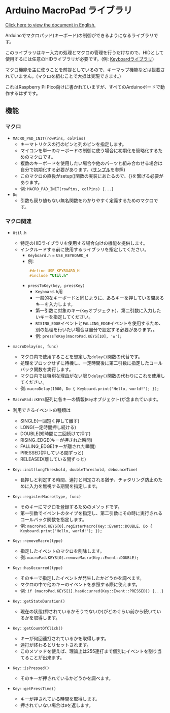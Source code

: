 # Arduino MacroPad ライブラリ
[Click here to view the document in English.](/README.md)

Arduinoでマクロパッド(キーボード)の制御ができるようになるライブラリです。

このライブラリはキー入力の処理とマクロの管理を行うだけなので、HIDとして使用するには任意のHIDライブラリが必要です。(例: [Keyboardライブラリ](https://github.com/arduino-libraries/Keyboard))

マクロ機能を主に使うことを前提としているので、キーマップ機能などは搭載されていません。(マクロを組むことで大抵は実現できます。)

これはRaspberry Pi Pico向けに書かれていますが、すべてのArduinoボードで動作するはずです。

## 機能

### マクロ
- `MACRO_PAD_INIT(rowPins, colPins)`
    - キーマトリクスの行のピンと列のピンを指定します。
    - マイコンを単一のキーボードの制御に使う場合に初期化を簡略化するためのマクロです。
    - 複数のキーボードを使用したい場合や他のパーツと組み合わせる場合は自分で初期化する必要があります。([サンプル](/example/configure_without_init_macro/configure_without_init_macro.ino)を参照)
    - このマクロの直後がsetup()関数の実装にあたるので、{}を繋げる必要があります。
    - 例: `MACRO_PAD_INIT(rowPins, colPins) {...}`
- `Do`
    - 引数も戻り値もない無名関数をわかりやすく定義するためのマクロです。

### マクロ関連
- `Util.h`
    - 特定のHIDライブラリを使用する場合向けの機能を提供します。
    - インクルードする前に使用するライブラリを指定してください。
        - `Keyboard.h` = `USE_KEYBOARD_H`
        - 例:
        ```cpp
            #define USE_KEYBOARD_H
            #include "Util.h"
        ```
        - `pressToKey(key, pressKey)`
            - `Keyboard.h`用
            - 一般的なキーボードと同じように、あるキーを押している間あるキーを入力します。
            - 第一引数に対象のキー(`Key`オブジェクト)、第二引数に入力したいキーを指定してください。
            - `RISING_EDGE`イベントと`FALLING_EDGE`イベントを使用するため、別の処理を行いたい場合は自分で設定する必要があります。。
            - 例: `pressToKey(macroPad.KEYS[10], 'w');`

- `macroDelay(ms, func)`
    - マクロ内で使用することを想定した`delay()`関数の代替です。
    - 処理をブロックせずに待機し、一定時間後に第二引数に指定したコールバック関数を実行します。
    - マクロ内では特別な理由がない限り`delay()`関数の代わりにこれを使用してください。
    - 例: `macroDelay(1000, Do { Keyboard.print("Hello, world!"); });`

- `MacroPad::KEYS`配列に各キーの情報(`Key`オブジェクト)が含まれています。
- 利用できるイベントの種類は

    - SINGLE(一回短く押して離す)
    - LONG(一定時間押し続ける)
    - DOUBLE(短時間に二回続けて押す)
    - RISING_EDGE(キーが押された瞬間)
    - FALLING_EDGE(キーが離された瞬間)
    - PRESSED(押している間ずっと)
    - RELEASED(離している間ずっと)

- `Key::init(longThreshold, doubleThreshold, debounceTime)`
    - 長押しと判定する時間、連打と判定される猶予、チャタリング防止のために入力を無視する期間を指定します。

- `Key::registerMacro(type, func)`
    - そのキーにマクロを登録するためのメソッドです。
    - 第一引数でイベントのタイプを指定し、第二引数にその時に実行されるコールバック関数を指定します。
    - 例: `macroPad.KEYS[0].registerMacro(Key::Event::DOUBLE, Do { Keyboard.print("Hello, world!"); });`
- `Key::removeMacro(type)`
    - 指定したイベントのマクロを削除します。
    - 例: `macroPad.KEYS[0].removeMacro(Key::Event::DOUBLE);`
- `Key::hasOccurred(type)`
    - そのキーで指定したイベントが発生したかどうかを調べます。
    - マクロの中で他のキーのイベントを参照する際に使えます。
    - 例: `if (macroPad.KEYS[1].hasOccurred(Key::Event::PRESSED)) {...}`
- `Key::getStateDuration()`
    - 現在の状態(押されているかそうでないか)がどのぐらい前から続いているかを取得します。
- `Key::getCountOfClick()`
    - キーが何回連打されているかを取得します。
    - 連打が終わるとリセットされます。
    - このメソッドを使えば、理論上は255連打まで個別にイベントを割り当てることが出来ます。

- `Key::isPressed()`
    - そのキーが押されているかどうかを調べます。
- `Key::getPressTime()`
    - キーが押されている時間を取得します。
    - 押されていない場合は`0`を返します。

